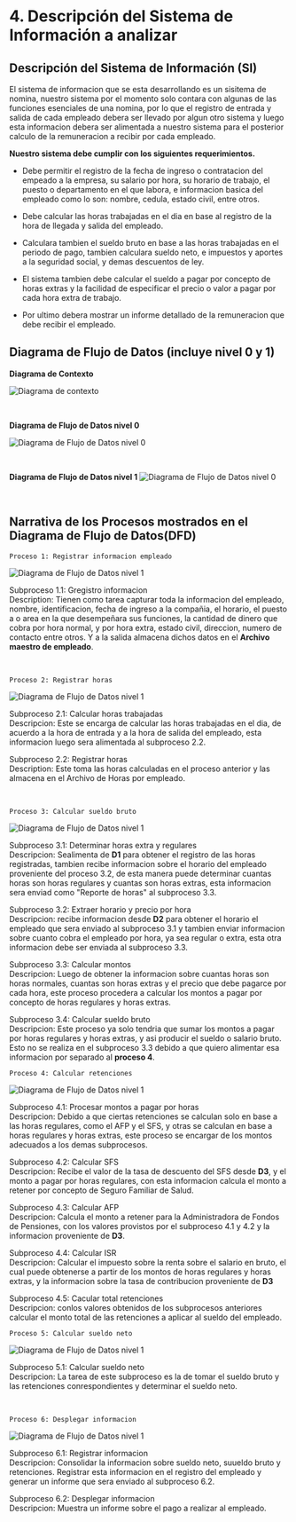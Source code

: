 # 4. Descripción del Sistema de Información a analizar

## Descripción del Sistema de Información (SI)

El sistema de informacion que se esta desarrollando es un sisitema de nomina, nuestro sistema por el momento solo contara con algunas de las funciones esenciales de una nomina, por lo que el registro de entrada y salida de cada empleado debera ser llevado por algun otro sistema y luego esta informacion debera ser alimentada a nuestro sistema para el posterior calculo de la remuneracion a recibir por cada empleado.

**Nuestro sistema debe cumplir con los siguientes requerimientos.**

- Debe permitir el registro de la fecha de ingreso o contratacion del empeado a la empresa, su salario por hora, su horario de trabajo, el puesto o departamento en el que labora, e informacion basica del empleado como lo son: nombre, cedula, estado civil, entre otros.

- Debe calcular las horas trabajadas en el dia en base al registro de la hora de llegada y salida del empleado.

- Calculara tambien el sueldo bruto en base a las horas trabajadas en el periodo de pago, tambien calculara sueldo neto, e impuestos y aportes a la seguridad social, y demas descuentos de ley.

- El sistema tambien debe calcular el sueldo a pagar por concepto de horas extras y la facilidad de especificar el precio o valor a pagar por cada hora extra de trabajo.

- Por ultimo debera mostrar un informe detallado de la remuneracion que debe recibir el empleado.

## Diagrama de Flujo de Datos (incluye nivel 0 y 1)

**Diagrama de Contexto**

![Diagrama de contexto](./imgs/diagrama_contexto.png)

<br/>

**Diagrama de Flujo de Datos nivel 0**

![Diagrama de Flujo de Datos nivel 0](./imgs/Diagrama_DFD_nivel_0_v1.png)

<br/>

**Diagrama de Flujo de Datos nivel 1**
![Diagrama de Flujo de Datos nivel 0](./imgs/nivel_1/Diagrama_DFD_nivel_1_v1.png)

<br/>

## Narrativa de los Procesos mostrados en el Diagrama de Flujo de Datos(DFD)

`Proceso 1: Registrar informacion empleado`

![Diagrama de Flujo de Datos nivel 1](./imgs/nivel_1/1.png)

Subproceso 1.1: Gregistro informacion <br/>
Description: Tienen como tarea capturar toda la informacion del empleado, nombre, identificacion, fecha de ingreso a la compañia, el horario, el puesto a o area en la que desempeñara sus funciones, la cantidad de dinero que cobra por hora normal, y por hora extra, estado civil, direccion, numero de contacto entre otros. Y a la salida almacena dichos datos en el **Archivo maestro de empleado**.

<br/>

`Proceso 2: Registrar horas`

![Diagrama de Flujo de Datos nivel 1](./imgs/nivel_1/2.png)

Subproceso 2.1: Calcular horas trabajadas <br/>
Descripcion: Este se encarga de calcular las horas trabajadas en el dia, de acuerdo a la hora de entrada y a la hora de salida del empleado, esta informacion luego sera alimentada al subproceso 2.2.

Subproceso 2.2: Registrar horas <br/>
Description: Este toma las horas calculadas en el proceso anterior y las almacena en el Archivo de Horas por empleado.

<br/>

`Proceso 3: Calcular sueldo bruto`

![Diagrama de Flujo de Datos nivel 1](./imgs/nivel_1/3.png)

Subproceso 3.1: Determinar horas extra y regulares <br/>
Descripcion: Sealimenta de **D1** para obtener el registro de las horas registradas, tambien recibe informacion sobre el horario del empleado proveniente del proceso 3.2, de esta manera puede determinar cuantas horas son horas regulares y cuantas son horas extras, esta informacion sera enviad como "Reporte de horas" al subproceso 3.3.

Subproceso 3.2: Extraer horario y precio por hora <br/>
Descripcion: recibe informacion desde **D2** para obtener el horario el empleado que sera enviado al subproceso 3.1 y tambien enviar informacion sobre cuanto cobra el empleado por hora, ya sea regular o extra, esta otra informacion debe ser enviada al subproceso 3.3.

Subproceso 3.3: Calcular montos <br/>
Descripcion: Luego de obtener la informacion sobre cuantas horas son horas normales, cuantas son horas extras y el precio que debe pagarce por cada hora, este proceso procedera a calcular los montos a pagar por concepto de horas regulares y horas extras.

Subproceso 3.4: Calcular sueldo bruto <br/>
Descripcion: Este proceso ya solo tendria que sumar los montos a pagar por horas regulares y horas extras, y asi producir el sueldo o salario bruto. Esto no se realiza en el subproceso 3.3 debido a que quiero alimentar esa informacion por separado al **proceso 4**.

`Proceso 4: Calcular retenciones`

![Diagrama de Flujo de Datos nivel 1](./imgs/nivel_1/4.png)

Subproceso 4.1: Procesar montos a pagar por horas <br/>
Descripcion: Debido a que ciertas retenciones se calculan solo en base a las horas regulares, como el AFP y el SFS, y otras se calculan en base a horas regulares y horas extras, este proceso se encargar de los montos adecuados a los demas subprocesos.

Subproceso 4.2: Calcular SFS <br/>
Descripcion: Recibe el valor de la tasa de descuento del SFS desde **D3**, y el monto a pagar por horas regulares, con esta informacion calcula el monto a retener por concepto de Seguro Familiar de Salud.

Subproceso 4.3: Calcular AFP <br/>
Descripcion: Calcula el monto a retener para la Administradora de Fondos de Pensiones, con los valores provistos por el subproceso 4.1 y 4.2 y la informacion proveniente de **D3**.

Subproceso 4.4: Calcular ISR <br/>
Descripcion: Calcular el impuesto sobre la renta sobre el salario en bruto, el cual puede obtenerse a partir de los montos de horas regulares y horas extras, y la informacion sobre la tasa de contribucion proveniente de **D3**

Subproceso 4.5: Cacular total retenciones <br/>
Descripcion: conlos valores obtenidos de los subprocesos anteriores calcular el monto total de las retenciones a aplicar al sueldo del empleado.

`Proceso 5: Calcular sueldo neto`

![Diagrama de Flujo de Datos nivel 1](./imgs/nivel_1/5.png)

Subproceso 5.1: Calcular sueldo neto <br/>
Descripcion: La tarea de este subproceso es la de tomar el sueldo bruto y las retenciones conrespondientes y determinar el sueldo neto.

<br/>

`Proceso 6: Desplegar informacion`

![Diagrama de Flujo de Datos nivel 1](./imgs/nivel_1/6.png)

Subproceso 6.1: Registrar informacion <br/>
Descripcion: Consolidar la informacion sobre sueldo neto, suueldo bruto y retenciones. Registrar esta informacion en el registro del empleado y generar un informe que sera enviado al subproceso 6.2.

Subproceso 6.2: Desplegar informacion <br/>
Descripcion: Muestra un informe sobre el pago a realizar al empleado.
